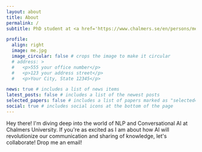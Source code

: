 ```yaml
---
layout: about
title: About
permalink: /
subtitle: PhD student at <a href='https://www.chalmers.se/en/persons/mehrdadf/'>Chalmers University of Technology</a>.

profile:
  align: right
  image: me.jpg
  image_circular: false # crops the image to make it circular
  # address: >
  #   <p>555 your office number</p>
  #   <p>123 your address street</p>
  #   <p>Your City, State 12345</p>

news: true # includes a list of news items
latest_posts: false # includes a list of the newest posts
selected_papers: false # includes a list of papers marked as "selected={true}"
social: true # includes social icons at the bottom of the page
---
```


Hey there! I'm diving deep into the world of NLP and Conversational AI at Chalmers University. If you're as excited as I am about how AI will revolutionize our communication and sharing of knowledge, let's collaborate! Drop me an email!
